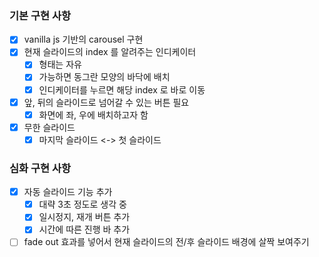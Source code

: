 ### 기본 구현 사항

- [x] vanilla js 기반의 carousel 구현
- [x] 현재 슬라이드의 index 를 알려주는 인디케이터
  - [x] 형태는 자유
  - [x] 가능하면 동그란 모양의 바닥에 배치
  - [x] 인디케이터를 누르면 해당 index 로 바로 이동
- [x] 앞, 뒤의 슬라이드로 넘어갈 수 있는 버튼 필요
  - [x] 화면에 좌, 우에 배치하고자 함
- [x] 무한 슬라이드
  - [x] 마지막 슬라이드 <-> 첫 슬라이드

### 심화 구현 사항

- [x] 자동 슬라이드 기능 추가
  - [x] 대략 3초 정도로 생각 중
  - [x] 일시정지, 재개 버튼 추가
  - [x] 시간에 따른 진행 바 추가
- [ ] fade out 효과를 넣어서 현재 슬라이드의 전/후 슬라이드 배경에 살짝 보여주기
